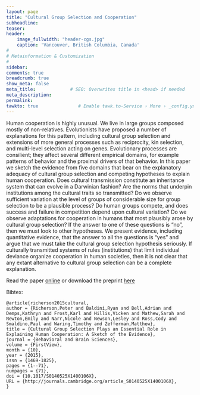```yaml
---
layout: page
title: "Cultural Group Selection and Cooperation"
subheadline: 
teaser: 
header:
    image_fullwidth: "header-cgs.jpg"
    caption: 'Vancouver, British Columbia, Canada'
#
# Metainformation & Customization
#
sidebar: 
comments: true
breadcrumb: true
show_meta: false
meta_title:             # SEO: Overwrites title in <head> if needed
meta_description:
permalink:
tawkto: true               # Enable tawk.to-Service › More › _config.yml
---
```

<div class="row">
<div class="medium-8 columns t30">
<img src="{{ site.url }}/images/CGS.png" alt="">
</div><!-- /.medium-8.columns -->
</div><!-- /.row -->
Human cooperation is highly unusual. We live in large groups composed mostly of non-relatives. Evolutionists have proposed a number of explanations for this pattern, including cultural group selection and extensions of more general processes such as reciprocity, kin selection, and multi-level selection acting on genes. Evolutionary processes are consilient; they affect several different empirical domains, for example patterns of behavior and the proximal drivers of that behavior. In this paper we sketch the evidence from five domains that bear on the explanatory adequacy of cultural group selection and competing hypotheses to explain human cooperation. Does cultural transmission constitute an inheritance system that can evolve in a Darwinian fashion? Are the norms that underpin institutions among the cultural traits so transmitted? Do we observe sufficient variation at the level of groups of considerable size for group selection to be a plausible process? Do human groups compete, and does success and failure in competition depend upon cultural variation? Do we observe adaptations for cooperation in humans that most plausibly arose by cultural group selection? If the answer to one of these questions is “no”, then we must look to other hypotheses. We present evidence, including quantitative evidence, that the answer to all the questions is “yes” and argue that we must take the cultural group selection hypothesis seriously. If culturally transmitted systems of rules (institutions) that limit individual deviance organize cooperation in human societies, then it is not clear that any extant alternative to cultural group selection can be a complete explanation.

Read the paper [online][1] or download the preprint [here][2]

Bibtex:
```
@article{richerson2015cultural,
author = {Richerson,Peter and Baldini,Ryan and Bell,Adrian and Demps,Kathryn and Frost,Karl and Hillis,Vicken and Mathew,Sarah and Newton,Emily and Narr,Nicole and Newson,Lesley and Ross,Cody and Smaldino,Paul and Waring,Timothy and Zefferman,Matthew},
title = {Cultural Group Selection Plays an Essential Role in Explaining Human Cooperation: A Sketch of the Evidence},
journal = {Behavioral and Brain Sciences},
volume = {FirstView},
month = {10},
year = {2015},
issn = {1469-1825},
pages = {1--71},
numpages = {71},
doi = {10.1017/S0140525X1400106X},
URL = {http://journals.cambridge.org/article_S0140525X1400106X},
}
```

 [1]: http://journals.cambridge.org/abstract_S0140525X1400106X
 [2]: https://github.com/Ctross/ctross.github.io/blob/master/pdfs/CGS-Preprint.pdf
 
